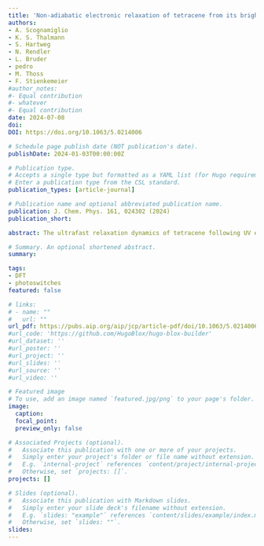 ```yaml
---
title: 'Non-adiabatic electronic relaxation of tetracene from its brightest singlet excited state'
authors:
- A. Scognamiglio
- K. S. Thalmann
- S. Hartweg
- N. Rendler
- L. Bruder
- pedro
- M. Thoss
- F. Stienkemeier 
#author_notes:
#- Equal contribution
#- whatever
#- Equal contribution
date: 2024-07-08
doi: 
DOI: https://doi.org/10.1063/5.0214006

# Schedule page publish date (NOT publication's date).
publishDate: 2024-01-03T00:00:00Z

# Publication type.
# Accepts a single type but formatted as a YAML list (for Hugo requirements).
# Enter a publication type from the CSL standard.
publication_types: [article-journal]

# Publication name and optional abbreviated publication name.
publication: J. Chem. Phys. 161, 024302 (2024)
publication_short:

abstract: The ultrafast relaxation dynamics of tetracene following UV excitation to the bright singlet state S6 has been studied with time-resolved photoelectron spectroscopy. With the help of high-level ab initio multireference perturbation theory calculations, we assign photoelectron signals to intermediate dark electronic states S3, S4, and S5 as well as to a low-lying electronic state S2. The energetic structure of these dark states has not been determined experimentally previously. The time-dependent photoelectron yields assigned to the states S6, S5, and S4 have been analyzed and reveal the depopulation of S6 within 60 fs, while S5 and S4 are populated with delays of about 50 and 80 fs. The dynamics of the lower-lying states S3 and S2 seem to agree with a delayed population coinciding with the depopulation of the higher-lying states S4–S6 but could not be elucidated in full detail due to the low signal levels of the corresponding two-photon ionization probe processes.

# Summary. An optional shortened abstract.
summary:

tags:
- DFT
- photoswitches
featured: false

# links:
# - name: ""
#   url: ""
url_pdf: https://pubs.aip.org/aip/jcp/article-pdf/doi/10.1063/5.0214006/20030901/024302_1_5.0214006.pdf
#url_code: 'https://github.com/HugoBlox/hugo-blox-builder'
#url_dataset: ''
#url_poster: ''
#url_project: ''
#url_slides: ''
#url_source: ''
#url_video: ''

# Featured image
# To use, add an image named `featured.jpg/png` to your page's folder. 
image:
  caption:
  focal_point:
  preview_only: false

# Associated Projects (optional).
#   Associate this publication with one or more of your projects.
#   Simply enter your project's folder or file name without extension.
#   E.g. `internal-project` references `content/project/internal-project/index.md`.
#   Otherwise, set `projects: []`.
projects: []

# Slides (optional).
#   Associate this publication with Markdown slides.
#   Simply enter your slide deck's filename without extension.
#   E.g. `slides: "example"` references `content/slides/example/index.md`.
#   Otherwise, set `slides: ""`.
slides:
---
```


<!-- Main text. Remove this comment and add your extra content here.

{{% callout note %}}
Click the *Cite* button above to demo the feature to enable visitors to import publication metadata into their reference management software.
{{% /callout %}}

{{% callout note %}}
Create your slides in Markdown - click the *Slides* button to check out the example.
{{% /callout %}}

Add the publication's **full text** or **supplementary notes** here. You can use rich formatting such as including [code, math, and images](https://docs.hugoblox.com/content/writing-markdown-latex/).

-->
